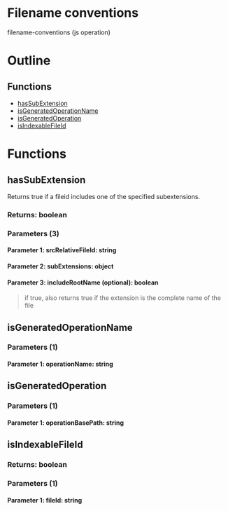 # Filename conventions

filename-conventions (js operation)



# Outline

## Functions

- [hasSubExtension](#hasSubExtension)
- [isGeneratedOperationName](#isGeneratedOperationName)
- [isGeneratedOperation](#isGeneratedOperation)
- [isIndexableFileId](#isIndexableFileId)



# Functions

## hasSubExtension

Returns true if a fileid includes one of the specified subextensions.


### Returns: boolean

### Parameters (3)

#### Parameter 1: srcRelativeFileId: string

#### Parameter 2: subExtensions: object

#### Parameter 3: includeRootName (optional): boolean

> if true, also returns true if the extension is the complete name of the file




## isGeneratedOperationName

### Parameters (1)

#### Parameter 1: operationName: string

## isGeneratedOperation

### Parameters (1)

#### Parameter 1: operationBasePath: string

## isIndexableFileId

### Returns: boolean

### Parameters (1)

#### Parameter 1: fileId: string


